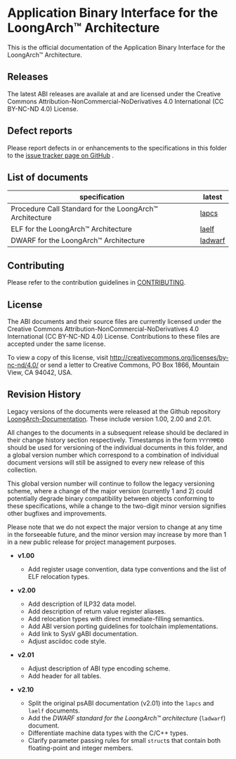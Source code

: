 # Application Binary Interface for the LoongArch™ Architecture

This is the official documentation of the Application Binary Interface
for the LoongArch™ Architecture.

## Releases

The latest ABI releases are availale at **<TODO>**
and are licensed under the Creative Commons Attribution-NonCommercial-NoDerivatives
4.0 International (CC BY-NC-ND 4.0) License.

## Defect reports

Please report defects in or enhancements to the specifications in this folder to
the [issue tracker page on GitHub]() **<TODO>**.

## List of documents

specification                                            | latest
---                                                      | ---
Procedure Call Standard for the LoongArch™ Architecture  | [lapcs](lapcs.adoc)
ELF for the LoongArch™ Architecture                      | [laelf](laelf.adoc)
DWARF for the LoongArch™ Architecture                    | [ladwarf](ladwarf.adoc)

## Contributing

Please refer to the contribution guidelines in [CONTRIBUTING](CONTRIBUTING.adoc).

## License

The ABI documents and their source files are currently licensed under the
Creative Commons Attribution-NonCommercial-NoDerivatives 4.0 International
(CC BY-NC-ND 4.0) License. Contributions to these files are accepted under
the same license.

To view a copy of this license, visit http://creativecommons.org/licenses/by-nc-nd/4.0/
or send a letter to Creative Commons, PO Box 1866, Mountain View, CA 94042, USA.

## Revision History

Legacy versions of the documents were released at the Github repository
[LoongArch-Documentation](https://github.com/loongson/LoongArch-Documentation).
These include version 1.00, 2.00 and 2.01.

All changes to the documents in a subsequent release should be declared in their
change history section respectively. Timestamps in the form `YYYYMMDD` should be used
for versioning of the individual documents in this folder, and a global version
number which correspond to a combination of individual document versions will still
be assigned to every new release of this collection.

This global version number will continue to follow the legacy versioning scheme,
where a change of the major version (currently 1 and 2) could potentially degrade
binary compatibility between objects conforming to these specifications, while a
change to the two-digit minor version signifies other bugfixes and improvements.

Please note that we do not expect the major version to change at any time in the
forseeable future, and the minor version may increase by more than 1 in a new public
release for project management purposes.

- **v1.00**

    * Add register usage convention, data type conventions and the list of ELF relocation types.

- **v2.00**

    * Add description of ILP32 data model.
    * Add description of return value register aliases.
    * Add relocation types with direct immediate-filling semantics.
    * Add ABI version porting guidelines for toolchain implementations.
    * Add link to SysV gABI documentation.
    * Adjust asciidoc code style.

- **v2.01**

    * Adjust description of ABI type encoding scheme.
    * Add header for all tables.

- **v2.10**

    * Split the original psABI documentation (v2.01) into the `lapcs` and `laelf` documents.
    * Add the *DWARF standard for the LoongArch™ architecture* (`ladwarf`) document.
    * Differentiate machine data types with the C/C++ types.
    * Clarify parameter passing rules for small `struct`s that contain both floating-point and integer members.
